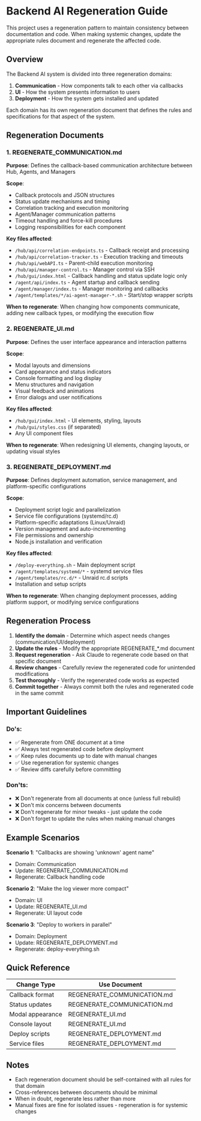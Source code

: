 # Backend AI Regeneration Guide

This project uses a regeneration pattern to maintain consistency between documentation and code. 
When making systemic changes, update the appropriate rules document and regenerate the affected code.

## Overview

The Backend AI system is divided into three regeneration domains:
1. **Communication** - How components talk to each other via callbacks
2. **UI** - How the system presents information to users
3. **Deployment** - How the system gets installed and updated

Each domain has its own regeneration document that defines the rules and specifications for that aspect of the system.

## Regeneration Documents

### 1. REGENERATE_COMMUNICATION.md
**Purpose**: Defines the callback-based communication architecture between Hub, Agents, and Managers

**Scope**:
- Callback protocols and JSON structures
- Status update mechanisms and timing
- Correlation tracking and execution monitoring
- Agent/Manager communication patterns
- Timeout handling and force-kill procedures
- Logging responsibilities for each component

**Key files affected**:
- `/hub/api/correlation-endpoints.ts` - Callback receipt and processing
- `/hub/api/correlation-tracker.ts` - Execution tracking and timeouts
- `/hub/api/webAPI.ts` - Parent-child execution monitoring
- `/hub/api/manager-control.ts` - Manager control via SSH
- `/hub/gui/index.html` - Callback handling and status update logic only
- `/agent/api/index.ts` - Agent startup and callback sending
- `/agent/manager/index.ts` - Manager monitoring and callbacks
- `/agent/templates/*/ai-agent-manager-*.sh` - Start/stop wrapper scripts

**When to regenerate**: When changing how components communicate, adding new callback types, or modifying the execution flow

### 2. REGENERATE_UI.md
**Purpose**: Defines the user interface appearance and interaction patterns

**Scope**:
- Modal layouts and dimensions
- Card appearance and status indicators
- Console formatting and log display
- Menu structures and navigation
- Visual feedback and animations
- Error dialogs and user notifications

**Key files affected**:
- `/hub/gui/index.html` - UI elements, styling, layouts
- `/hub/gui/styles.css` (if separated)
- Any UI component files

**When to regenerate**: When redesigning UI elements, changing layouts, or updating visual styles

### 3. REGENERATE_DEPLOYMENT.md
**Purpose**: Defines deployment automation, service management, and platform-specific configurations

**Scope**:
- Deployment script logic and parallelization
- Service file configurations (systemd/rc.d)
- Platform-specific adaptations (Linux/Unraid)
- Version management and auto-incrementing
- File permissions and ownership
- Node.js installation and verification

**Key files affected**:
- `/deploy-everything.sh` - Main deployment script
- `/agent/templates/systemd/*` - systemd service files
- `/agent/templates/rc.d/*` - Unraid rc.d scripts
- Installation and setup scripts

**When to regenerate**: When changing deployment processes, adding platform support, or modifying service configurations

## Regeneration Process

1. **Identify the domain** - Determine which aspect needs changes (communication/UI/deployment)
2. **Update the rules** - Modify the appropriate REGENERATE_*.md document
3. **Request regeneration** - Ask Claude to regenerate code based on that specific document
4. **Review changes** - Carefully review the regenerated code for unintended modifications
5. **Test thoroughly** - Verify the regenerated code works as expected
6. **Commit together** - Always commit both the rules and regenerated code in the same commit

## Important Guidelines

### Do's:
- ✅ Regenerate from ONE document at a time
- ✅ Always test regenerated code before deployment
- ✅ Keep rules documents up to date with manual changes
- ✅ Use regeneration for systemic changes
- ✅ Review diffs carefully before committing

### Don'ts:
- ❌ Don't regenerate from all documents at once (unless full rebuild)
- ❌ Don't mix concerns between documents
- ❌ Don't regenerate for minor tweaks - just update the code
- ❌ Don't forget to update the rules when making manual changes

## Example Scenarios

**Scenario 1**: "Callbacks are showing 'unknown' agent name"
- Domain: Communication
- Update: REGENERATE_COMMUNICATION.md
- Regenerate: Callback handling code

**Scenario 2**: "Make the log viewer more compact"
- Domain: UI
- Update: REGENERATE_UI.md
- Regenerate: UI layout code

**Scenario 3**: "Deploy to workers in parallel"
- Domain: Deployment
- Update: REGENERATE_DEPLOYMENT.md
- Regenerate: deploy-everything.sh

## Quick Reference

| Change Type | Use Document |
|------------|--------------|
| Callback format | REGENERATE_COMMUNICATION.md |
| Status updates | REGENERATE_COMMUNICATION.md |
| Modal appearance | REGENERATE_UI.md |
| Console layout | REGENERATE_UI.md |
| Deploy scripts | REGENERATE_DEPLOYMENT.md |
| Service files | REGENERATE_DEPLOYMENT.md |

## Notes

- Each regeneration document should be self-contained with all rules for that domain
- Cross-references between documents should be minimal
- When in doubt, regenerate less rather than more
- Manual fixes are fine for isolated issues - regeneration is for systemic changes